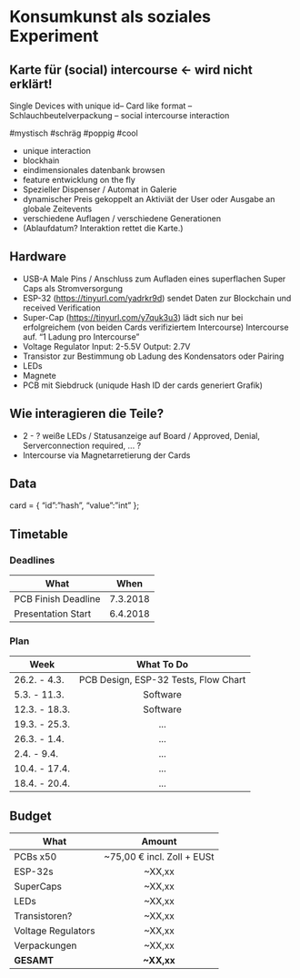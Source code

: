 # Konsumkunst als soziales Experiment

## Karte für (social) intercourse ← wird nicht erklärt!

Single Devices with unique id– Card like format – Schlauchbeutelverpackung – social intercourse interaction

#mystisch #schräg #poppig #cool

* unique interaction
* blockhain
* eindimensionales datenbank browsen
* feature entwicklung on the fly
* Spezieller Dispenser / Automat in Galerie
* dynamischer Preis gekoppelt an Aktiviät der User oder Ausgabe an globale Zeitevents
* verschiedene Auflagen / verschiedene Generationen
* (Ablaufdatum? Interaktion rettet die Karte.)

## Hardware

* USB-A Male Pins / Anschluss zum Aufladen eines superflachen Super Caps als Stromversorgung
* ESP-32 (https://tinyurl.com/yadrkr9d) sendet Daten zur Blockchain und received Verification
* Super-Cap (https://tinyurl.com/y7quk3u3) lädt sich nur bei erfolgreichem (von beiden Cards verifiziertem Intercourse) Intercourse auf. “1 Ladung pro Intercourse”
* Voltage Regulator Input: 2-5.5V Output: 2.7V
* Transistor zur Bestimmung ob Ladung des Kondensators oder Pairing
* LEDs
* Magnete
* PCB mit Siebdruck (uniqude Hash ID der cards generiert Grafik)

## Wie interagieren die Teile?

* 2 - ? weiße LEDs / Statusanzeige auf Board / Approved, Denial, Serverconnection required, ... ?
* Intercourse via Magnetarretierung der Cards

## Data

card =  {
	“id”:”hash”, 
	“value”:”int” };
	
## Timetable

### Deadlines

| What        | When            | 
| ------------- |:-------------:|
| PCB Finish Deadline   | 7.3.2018    |
| Presentation Start    | 6.4.2018    |

### Plan

| Week        | What To Do  | 
| ------------- |:-------------:|
| 26.2. - 4.3.  | PCB Design, ESP-32 Tests, Flow Chart | 
| 5.3. - 11.3.  | Software |
| 12.3. - 18.3. | Software |
| 19.3. - 25.3. | ... | 
| 26.3. - 1.4.  | ... | 
| 2.4. - 9.4.   | ... | 
| 10.4. - 17.4. | ... | 
| 18.4. - 20.4. | ... |

## Budget 

| What        | Amount  | 
| ------------- |:-------------:|
| PCBs x50  | ~75,00 € incl. Zoll + EUSt | 
| ESP-32s | ~XX,xx |
| SuperCaps | ~XX,xx |
| LEDs | ~XX,xx | 
| Transistoren? | ~XX,xx | 
| Voltage Regulators | ~XX,xx | 
| Verpackungen | ~XX,xx | 
| __GESAMT__ | __~XX,xx__ |

